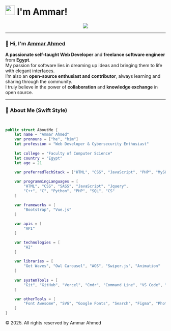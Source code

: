 <h1 >
  <img src="https://emojis.slackmojis.com/emojis/images/1531849430/4246/blob-sunglasses.gif?1531849430" width="30"/>
  I'm Ammar!
</h1>

<p align="center">
  <a href="https://github.com/DenverCoder1/readme-typing-svg">
    <img src="https://readme-typing-svg.herokuapp.com/?lines=Ammar%20Ahmed%20Mustafa;Front%20End%20Developer%20&font=Fira%20Code&center=true&width=440&height=45&color=ffffff&vCenter=true&size=22">
  </a>
</p>

---

### 👋 Hi, I'm [Ammar Ahmed](https://eng-ammar.com/)



<p >
  <strong>A passionate self-taught Web Developer</strong> and <strong>freelance software engineer</strong> from <strong>Egypt</strong>.<br>
  My passion for software lies in dreaming up ideas and bringing them to life with elegant interfaces.<br>
  I’m also an <strong>open-source enthusiast and contributor</strong>, always learning and sharing through the community.<br>
  I truly believe in the power of <strong>collaboration</strong> and <strong>knowledge exchange</strong> in open source.
</p>


---

### 🧠 About Me (Swift Style)

```swift


public struct AboutMe {
    let name = "Ammar Ahmed"
    var pronouns = ["he", "him"]
    let profession = "Web Developer & Cybersecurity Enthusiast"
    
    let college = "Faculty of Computer Science"
    let country = "Egypt"
    let age = 21

    var preferredTechStack = ["HTML", "CSS", "JavaScript", "PHP", "MySQL"]
    
    var programmingLanguages = [
        "HTML", "CSS", "SASS", "JavaScript", "Jquery",
        "C++", "C", "Python", "PHP", "SQL", "CS"
    ]

    var frameworks = [
        "Bootstrap", "Vue.js"
    ]
    
    var apis = [
        "API"
    ]

    var technologies = [
        "AI"
    ]
    
    var libraries = [
        "Get Waves", "Owl Carousel", "AOS", "Swiper.js", "Animation"
    ]
    
    var systemTools = [
        "Git", "GitHub", "Vercel", "Cmdr", "Command Line", "VS Code", "ChatGPT"
    ]

    var otherTools = [
        "Font Awesome", "SVG", "Google Fonts", "Search", "Figma", "Photoshop"
    ]
}
```

<p>© 2025. All rights reserved by Ammar Ahmed</p>

